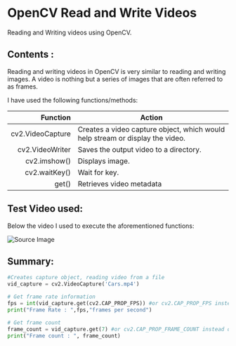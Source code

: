 # OpenCV Read and Write Videos
Reading and Writing videos using OpenCV.
## Contents :

Reading and writing videos in OpenCV is very similar to reading and writing images. A video is nothing but a series of images that are often referred to as frames.

I have used the following functions/methods:

| Function        |Action                                                                        |
|----------------:|------------------------------------------------------------------------------|
|cv2.VideoCapture | Creates a video capture object, which would help stream or display the video.|
|cv2.VideoWriter  | Saves the output video to a directory.                                       |
|     cv2.imshow()|  Displays image.                                                             |
|    cv2.waitKey()|  Wait for key.                                                               |
|     get()       |  Retrieves video metadata                                                    |


## Test Video used: 
Below the video I used to execute the aforementioned functions:

![Source Image](https://learnopencv.com/wp-content/uploads/2021/05/image.gif)


## Summary:

```python
#Creates capture object, reading video from a file
vid_capture = cv2.VideoCapture('Cars.mp4')
```

```python
# Get frame rate information
fps = int(vid_capture.get(cv2.CAP_PROP_FPS)) #or cv2.CAP_PROP_FPS instead of 5
print("Frame Rate : ",fps,"frames per second")  
```

```python
# Get frame count
frame_count = vid_capture.get(7) #or cv2.CAP_PROP_FRAME_COUNT instead of 5
print("Frame count : ", frame_count)
```
